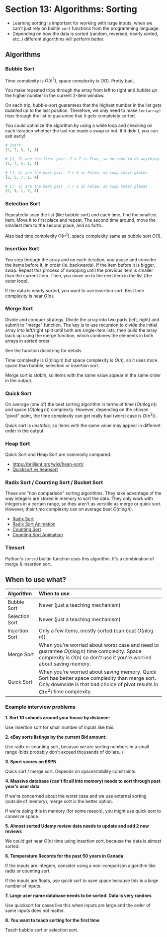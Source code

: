 # Section 13: Algorithms: Sorting

* Learning sorting is important for working with large inputs, when we can't just rely on builtin `sort` functions from the programming language.
* Depending on how the data is sorted (random, reversed, nearly sorted, etc..) different algorithms will perform better.

## Algorithms

### Bubble Sort

Time complexity is $O(n^2)$, space complexity is $O(1)$. Pretty bad..

You make repeated trips through the array from left to right and *bubble up* the higher number in the current 2-item window.

On each trip, bubble-sort guarantees that the highest number in the list gets *bubbled up* to the last position. Therefore, we only need to make `len(array)` trips through the list to guarantee that it gets completely sorted.

You could optimize the algorithm by using a while loop and checking on each iteration whether the last run made a swap or not. If it didn't, you can exit early!

```py
# Start:
[2, 7, 5, 1, 4]

# [2, 7] are the first pair. 2 < 7 is True, so no need to do anything.
[2, 7, 5, 1, 4]

# [7, 5] are the next pair. 7 < 5 is False, so swap their places
[2, 5, 7, 1, 4]

# [7, 1] are the next pair. 7 < 1 is False, so swap their places
[2, 5, 1, 7, 4]
```

### Selection Sort

Repeatedly scan the list (like bubble sort) and each time, find the smallest item. Move it to first place and repeat. The second time around, move the smallest item to the second place, and so forth..

Also bad time complexity $O(n^2)$, space complexity same as bubble sort $O(1)$.

### Insertion Sort

You step through the array and on each iteration, you pause and consider the items before it, in order (ie. backwards). If the item before it is bigger, swap. Repeat this process of swapping until the previous item is smaller than the current item. Then, you move on to the next item in the list (the outer loop).

If the data is nearly sorted, you want to use insertion sort. Best time complexity is near $O(n)$.

### Merge Sort

Divide and conquer strategy. Divide the array into two parts (left, right) and submit to "merge" function. The key is to use recursion to divide the initial array into left/right split until both are single-item lists, then build the array back up using the merge function, which combines the elements in both arrays in sorted order.

See the function docstring for details.

Time complexity is $O(n\log{n})$ but space complexity is $O(n)$, so it uses more space than bubble, selection or insertion sort.

Merge sort is *stable*, so items with the same value appear in the same order in the output.

### Quick Sort

On average (one of) the best sorting algorithm in terms of time ($O(n\log{n})$) and space ($O(n\log{n})$) complexity. However, depending on the chosen "pivot" point, the time complexity can get really bad (worst case is $O(n^2)$).

Quick sort is *unstable*, so items with the same value may appear in different order in the output.

### Heap Sort

Quick Sort and Heap Sort are commonly compared.

* https://brilliant.org/wiki/heap-sort/
* [Quicksort vs heapsort](https://stackoverflow.com/questions/2467751/quicksort-vs-heapsort)

### Radix Sort / Counting Sort / Bucket Sort

These are "non comparison" sorting algorithms. They take advantage of the way integers are stored in memory to sort the data. They only work with integers in a certain range, so they aren't as versitile as merge or quick sort. However, their time complexity can on average beat $O(n\log{n})$.

* [Radix Sort](https://brilliant.org/wiki/radix-sort/)
* [Radix Sort Animation](https://www.cs.usfca.edu/~galles/visualization/RadixSort.html)
* [Counting Sort](https://brilliant.org/wiki/counting-sort/)
* [Counting Sort Animation](https://www.cs.usfca.edu/~galles/visualization/CountingSort.html)

### Timsort

Python's `sorted` builtin function uses this algorithm. It's a combination of merge & insertion sort.


## When to use what?

| Algorithm      | When to use                                                                                                                                                                            |
| :------------- | :------------------------------------------------------------------------------------------------------------------------------------------------------------------------------------- |
| Bubble Sort    | Never (just a teaching mechanism)                                                                                                                                                      |
| Selection Sort | Never (just a teaching mechanism)                                                                                                                                                      |
| Insertion Sort | Only a few items, mostly sorted (can beat $O(n\log{n})$)                                                                                                                               |
| Merge Sort     | When you're worried about worst case and need to guarantee $O(n\log{n})$ time complexity. Space complexity is $O(n)$ so don't use it you're worried about saving memory.               |
| Quick Sort     | When you're worried about saving memory. Quick Sort has better space complexity than merge sort. Only downside is that bad choice of pivot results in $O(n^2)$ time complexity. |

### Example interview problems

**1. Sort 10 schools around your house by distance:**

Use insertion sort for small number of inputs like this.

**2. eBay sorts listings by the current Bid amount:**

Use radix or counting sort, becasue we are sorting numbers in a small range (bids probably don't exceed thousands of dollars..)

**3. Sport scores on ESPN**

Quick sort / merge sort. Depends on space/stability constraints.

**4. Massive database (can't fit all into memory) needs to sort through past year's user data**

If we're concerned about the worst case and we use external sorting (outside of memory), merge sort is the better option.

If we're doing this in memory (for some reason), you might use quick sort to conserve space.

**5. Almost sorted Udemy review data needs to update and add 2 new reviews**

We could get near $O(n)$ time using insertion sort, because the data is almost sorted.

**6. Temperature Records for the past 50 years in Canada**

If the inputs are integers, consider using a non-comparison algorithm like radix or counting sort.

If the inputs are floats, use quick sort to save space because this is a large number of inputs.

**7. Large user name database needs to be sorted. Data is very random.**

Use quicksort for cases like this when inputs are large and the order of same inputs does not matter.

**8. You want to teach sorting for the first time**

Teach bubble sort or selection sort.
